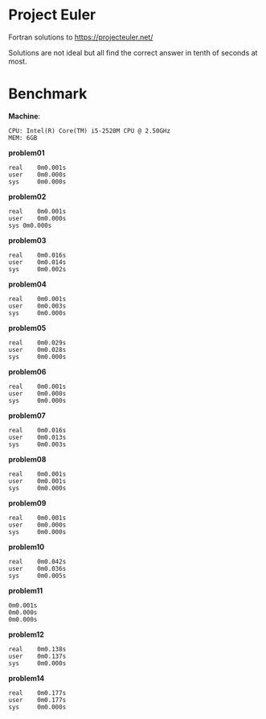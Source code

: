 # Project Euler

Fortran solutions to https://projecteuler.net/

Solutions are not ideal but all find the correct answer in tenth of seconds at most.

# Benchmark

**Machine**:

    CPU: Intel(R) Core(TM) i5-2520M CPU @ 2.50GHz
    MEM: 6GB

**problem01**

    real	0m0.001s
    user	0m0.000s
    sys	    0m0.000s

**problem02**

    real	0m0.001s
    user	0m0.000s
    sys	0m0.000s

**problem03**

    real	0m0.016s
    user	0m0.014s
    sys 	0m0.002s

**problem04**

    real	0m0.001s
    user	0m0.003s
    sys 	0m0.000s

**problem05**

    real	0m0.029s
    user	0m0.028s
    sys 	0m0.000s

**problem06**

    real	0m0.001s
    user	0m0.000s
    sys 	0m0.000s

**problem07**

    real	0m0.016s
    user	0m0.013s
    sys 	0m0.003s

**problem08**

    real	0m0.001s
    user	0m0.001s
    sys 	0m0.000s

**problem09**

    real	0m0.001s
    user	0m0.000s
    sys 	0m0.000s

**problem10**

    real	0m0.042s
    user	0m0.036s
    sys 	0m0.005s

**problem11**

    0m0.001s
    0m0.000s
    0m0.000s

**problem12**

    real	0m0.138s
    user	0m0.137s
    sys 	0m0.000s

**problem14**

    real	0m0.177s
    user	0m0.177s
    sys 	0m0.000s
